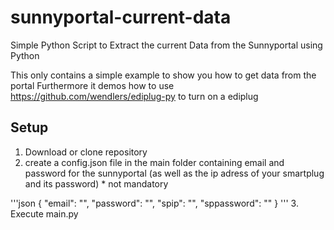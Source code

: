 # sunnyportal-current-data
Simple Python Script to Extract the current Data from the Sunnyportal using Python

This only contains a simple example to show you how to get data from the portal
Furthermore it demos how to use https://github.com/wendlers/ediplug-py to turn on a ediplug

## Setup

1. Download or clone repository
2. create a config.json file in the main folder containing email and password for the sunnyportal
   (as well as the ip adress of your smartplug and its password) * not mandatory

'''json
{
    "email": "",
    "password": "",
    "spip": "",
    "sppassword": ""
}
'''
3. Execute main.py
